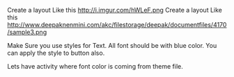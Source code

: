 Create a layout Like this http://i.imgur.com/hWLeF.png
Create a layout Like this http://www.deepaknenmini.com/akc/filestorage/deepak/documentfiles/4170/sample3.png

Make Sure you use styles for Text. All font should be with blue color. You can apply the style to button also.

Lets have activity where  font color is coming from theme file.
